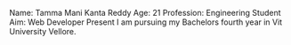 Name:       Tamma Mani Kanta Reddy
Age:        21
Profession: Engineering Student
Aim:        Web Developer
Present I am pursuing my Bachelors fourth year in Vit University Vellore.


